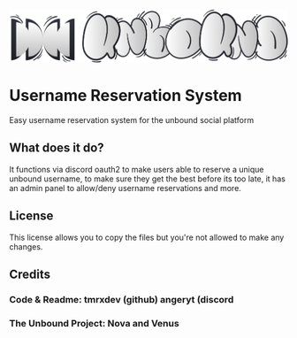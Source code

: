 ![unboundlogo](https://github.com/tmrxdev/reserve/blob/main/unboundlogo.png?raw=true)
# Username Reservation System
Easy username reservation system for the unbound social platform

## What does it do?
It functions via discord oauth2 to make users able to reserve a unique unbound username, to make sure they get the best before its too late, it has an admin panel to allow/deny username reservations and more.

## License
This license allows you to copy the files but you're not allowed to make any changes.

## Credits
### Code & Readme: tmrxdev (github) angeryt (discord
### The Unbound Project: Nova and Venus
